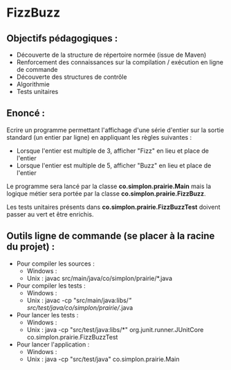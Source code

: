# FizzBuzz

## Objectifs pédagogiques :
- Découverte de la structure de répertoire normée (issue de Maven)
- Renforcement des connaissances sur la compilation / exécution en ligne de commande
- Découverte des structures de contrôle
- Algorithmie
- Tests unitaires

## Enoncé :
Ecrire un programme permettant l'affichage d'une série d'entier sur la sortie standard (un entier par ligne) en appliquant les règles suivantes :
- Lorsque l'entier est multiple de 3, afficher "Fizz" en lieu et place de l'entier
- Lorsque l'entier est multiple de 5, afficher "Buzz" en lieu et place de l'entier

Le programme sera lancé par la classe **co.simplon.prairie.Main** mais la logique métier sera portée par la classe **co.simplon.prairie.FizzBuzz**.

Les tests unitaires présents dans **co.simplon.prairie.FizzBuzzTest** doivent passer au vert et être enrichis.

## Outils ligne de commande (se placer à la racine du projet) :
- Pour compiler les sources :
  - Windows :
  - Unix : javac src/main/java/co/simplon/prairie/*.java
- Pour compiler les tests : 
  - Windows :
  - Unix : javac -cp "src/main/java:libs/*" src/test/java/co/simplon/prairie/*.java
- Pour lancer les tests : 
  - Windows :
  - Unix : java -cp "src/test/java:libs/*" org.junit.runner.JUnitCore co.simplon.prairie.FizzBuzzTest
- Pour lancer l'application : 
  - Windows :
  - Unix : java -cp "src/test/java" co.simplon.prairie.Main
